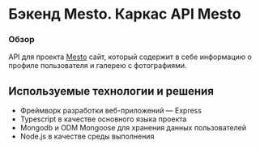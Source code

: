 # Бэкенд Mesto. Каркас API Mesto

### Обзор

API для проекта [Mesto](https://keepsake666.github.io/mesto-project/) сайт, который содержит в себе информацию о профиле пользователя и галерею с фотографиями.

## Используемые технологии и решения
- Фреймворк разработки веб-приложений — Express
- Typescript в качестве основного языка проекта
- Mongodb и ODM Mongoose для хранения данных пользователей
- Node.js в качестве среды выполнения
